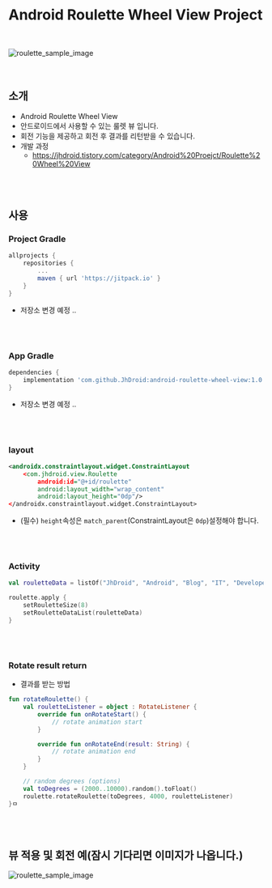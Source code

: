 # Android Roulette Wheel View Project

<br/>

![roulette_sample_image](https://user-images.githubusercontent.com/52662641/110210350-97360b00-7ed4-11eb-8496-91cf588e5041.gif)

<br/>

## 소개
* Android Roulette Wheel View
* 안드로이드에서 사용할 수 있는 룰렛 뷰 입니다.
* 회전 기능을 제공하고 회전 후 결과를 리턴받을 수 있습니다.
* 개발 과정
    * https://jhdroid.tistory.com/category/Android%20Proejct/Roulette%20Wheel%20View

<br/><br/>

## 사용

### Project Gradle
```groovy
allprojects {
    repositories {
        ...
        maven { url 'https://jitpack.io' }
    }
}
```
* 저장소 변경 예정 ..

<br/><br/>

### App Gradle
```groovy
dependencies {
    implementation 'com.github.JhDroid:android-roulette-wheel-view:1.0.0'
}
```
* 저장소 변경 예정 ..

<br/><br/>

### layout
```xml
<androidx.constraintlayout.widget.ConstraintLayout
    <com.jhdroid.view.Roulette
        android:id="@+id/roulette"
        android:layout_width="wrap_content"
        android:layout_height="0dp"/>
</androidx.constraintlayout.widget.ConstraintLayout>
```
* (필수) `height`속성은 `match_parent`(ConstraintLayout은 `0dp`)설정해야 합니다.

<br/><br/>

### Activity
```kotlin
val rouletteData = listOf("JhDroid", "Android", "Blog", "IT", "Developer", "Kotlin", "Java", "Happy")

roulette.apply {
    setRouletteSize(8)
    setRouletteDataList(rouletteData)
}
```

<br/><br/>

### Rotate result return
* 결과를 받는 방법
```kotlin
fun rotateRoulette() {
    val rouletteListener = object : RotateListener {
        override fun onRotateStart() {
            // rotate animation start
        }

        override fun onRotateEnd(result: String) {
            // rotate animation end
        }
    }

    // random degrees (options)
    val toDegrees = (2000..10000).random().toFloat()
    roulette.rotateRoulette(toDegrees, 4000, rouletteListener)
}ㅁ
```

<br/><br/>

## 뷰 적용 및 회전 예(잠시 기다리면 이미지가 나옵니다.)
![roulette_sample_image](https://user-images.githubusercontent.com/52662641/110210350-97360b00-7ed4-11eb-8496-91cf588e5041.gif)
  
<br/><br/>